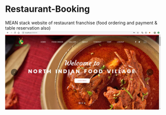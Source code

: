 # Restaurant-Booking
MEAN stack website of restaurant franchise (food ordering and payment & table reservation also)
![alt text](https://github.com/Pratyush-Ranjan/Restaurant-Booking/blob/master/hai.JPG)
